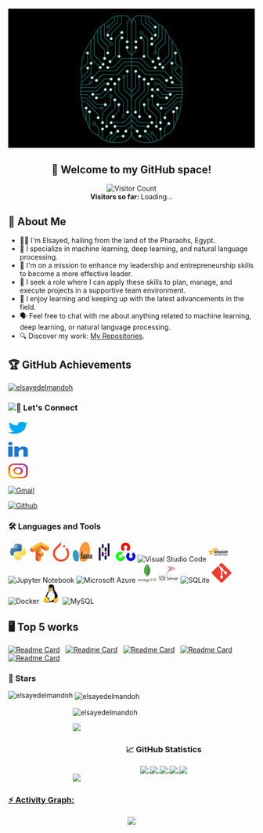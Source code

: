 [![MasterHead](https://raw.githubusercontent.com/san99tiago/ML_BASICS/master/assets/GIF_MachineLearning.gif)](https://github.com/ThecoderPinar)

<h2 align="center">👋 Welcome to my GitHub space!</h2>

<p align="center">
  <img src="https://profile-counter.glitch.me/elsayedelmandoh/count.svg" alt="Visitor Count" /><br>
  <strong>Visitors so far: </strong><span id="profile-counter">Loading...</span>
</p>

## 📝 About Me
- 🧑‍💻 I'm Elsayed, hailing from the land of the Pharaohs, Egypt.<br>
- 🧠 I specialize in machine learning, deep learning, and natural language processing.<br>
- 🚀 I'm on a mission to enhance my leadership and entrepreneurship skills to become a more effective leader.<br>
- 🎯  I seek a role where I can apply these skills to plan, manage, and execute projects in a supportive team environment.<br>
- 🌟 I enjoy learning and keeping up with the latest advancements in the field.<br>
- 🗣️ Feel free to chat with me about anything related to machine learning, deep learning, or natural language processing.<br>
- 🔍 Discover my work: [My Repositories](https://github.com/elsayedelmandoh?tab=repositories).<br>

## 🏆 GitHub Achievements
<div align="center">
<p align="left"> <a href="https://github.com/ryo-ma/github-profile-trophy"><img src="https://github-profile-trophy.vercel.app/?username=elsayedelmandoh&theme=discord" alt="elsayedelmandoh" /></a> </p>
</div>


<h3 align="left"><img src="https://media.giphy.com/media/WUlplcMpOCEmTGBtBW/giphy.gif" width="30">🤝 Let's Connect </h3>
<p align="left">
  <a href="https://twitter.com/elsayedelmandoo" target="_blank">
    <img align="center" src="https://raw.githubusercontent.com/teamedwardforever/Readme-Generator/71f25dd8b98329b168142a6b782a107b75eab178/svg/Social/twitter.svg" alt="Twitter" height="30" width="40">
  </a>
</p>
<p align="left">
  <a href="https://linkedin.com/in/elsayed-elmandoh-b5849a1b8/" target="_blank">
    <img align="center" src="https://raw.githubusercontent.com/teamedwardforever/Readme-Generator/71f25dd8b98329b168142a6b782a107b75eab178/svg/Social/linked-in-alt.svg" alt="LinkedIn" height="30" width="40">
  </a>
</p>
<p align="left">
  <a href="https://instagram.com/elsayed.elmandoh" target="_blank">
    <img align="center" src="https://raw.githubusercontent.com/teamedwardforever/Readme-Generator/71f25dd8b98329b168142a6b782a107b75eab178/svg/Social/instagram.svg" alt="Instagram" height="30" width="40">
  </a>
</p>
<p align="left">
  <a href="mailto:elsayedelmandoh7@gmail.com" target="_blank">
    <img align="center" src="https://img.shields.io/badge/-Gmail-%23333?style=for-the-badge&logo=gmail&logoColor=white" alt="Gmail" target="_blank">
  </a>
</p>

[![Github](https://img.shields.io/github/followers/elsayedelmandoh?label=Follow%20Me&style=social)](https://github.com/elsayedelmandoh)

<h3 align="left">🛠️ Languages and Tools</h3>
<p align="left">
  <img src="https://raw.githubusercontent.com/teamedwardforever/Readme-Generator/71f25dd8b98329b168142a6b782a107b75eab178/svg/Skills/Languages/python-original.svg" alt="Python" width="40" height="40"/>
  <img src="https://raw.githubusercontent.com/teamedwardforever/Readme-Generator/71f25dd8b98329b168142a6b782a107b75eab178/svg/Skills/ML/tensorflow-icon.svg" alt="Tensorflow" width="40" height="40"/>
  <img src="https://raw.githubusercontent.com/teamedwardforever/Readme-Generator/71f25dd8b98329b168142a6b782a107b75eab178/svg/Skills/ML/pytorch-icon.svg" alt="Pytorch" width="40" height="40"/>
  <img src="https://raw.githubusercontent.com/teamedwardforever/Readme-Generator/71f25dd8b98329b168142a6b782a107b75eab178/svg/Skills/ML/Scikit_learn_logo_small.svg" alt="Scikit" width="40" height="40"/>
  <img src="https://raw.githubusercontent.com/teamedwardforever/Readme-Generator/71f25dd8b98329b168142a6b782a107b75eab178/svg/Skills/ML/pandas-original.svg" alt="Pandas" width="40" height="40"/>
  <img src="https://raw.githubusercontent.com/teamedwardforever/Readme-Generator/71f25dd8b98329b168142a6b782a107b75eab178/svg/Skills/ML/opencv-icon.svg" alt="Opencv" width="40" height="40"/>
  <img src="https://user-images.githubusercontent.com/25181517/192108891-d86b6220-e232-423a-bf5f-90903e6887c3.png" alt="Visual Studio Code" width="40" height="40"/>
  <img src="https://raw.githubusercontent.com/teamedwardforever/Readme-Generator/71f25dd8b98329b168142a6b782a107b75eab178/svg/Skills/Devops/amazonwebservices-original-wordmark.svg" alt="Amazon Web Services" width="40" height="40"/>
  <img src="https://user-images.githubusercontent.com/25181517/183914128-3fc88b4a-4ac1-40e6-9443-9a30182379b7.png" alt="Jupyter Notebook" width="40" height="40"/>
  <img src="https://user-images.githubusercontent.com/25181517/183911544-95ad6ba7-09bf-4040-ac44-0adafedb9616.png" alt="Microsoft Azure" width="40" height="40"/>
  <img src="https://raw.githubusercontent.com/teamedwardforever/Readme-Generator/71f25dd8b98329b168142a6b782a107b75eab178/svg/Skills/Database/mongodb-original-wordmark.svg" alt="Mongodb" width="40" height="40"/>
  <img src="https://raw.githubusercontent.com/teamedwardforever/Readme-Generator/71f25dd8b98329b168142a6b782a107b75eab178/svg/Skills/Database/microsoft-sql-server-logo.svg" alt="Microsoft Sql Server" width="40" height="40"/>
  <img src="https://github.com/marwin1991/profile-technology-icons/assets/136815194/82df4543-236b-4e45-9604-5434e3faab17" alt="SQLite" width="40" height="40"/>
  <img src="https://raw.githubusercontent.com/teamedwardforever/Readme-Generator/71f25dd8b98329b168142a6b782a107b75eab178/svg/Skills/Other/git-scm-icon.svg" alt="Git" width="40" height="40"/>
  <img src="https://user-images.githubusercontent.com/25181517/192108374-8da61ba1-99ec-41d7-80b8-fb2f7c0a4948.png" alt="Docker" width="40" height="40"/>
  <img src="https://raw.githubusercontent.com/teamedwardforever/Readme-Generator/71f25dd8b98329b168142a6b782a107b75eab178/svg/Skills/Other/linux-original.svg" alt="Linux" width="40" height="40"/>
  <img src="https://user-images.githubusercontent.com/25181517/183896128-ec99105a-ec1a-4d85-b08b-1aa1620b2046.png" alt="MySQL" width="40" height="40"/>
</p>

## 🖥 Top 5 works

[![Readme Card](https://github-readme-stats.vercel.app/api/pin/?username=elsayedelmandoh&repo=automated_ml&bg_color=0d1116&title_color=ce09ec&text_color=a4aacb&icon_color=007ec6)](https://github.com/elsayedelmandoh/automated_ml) &nbsp; [![Readme Card](https://github-readme-stats.vercel.app/api/pin/?username=elsayedelmandoh&repo=Airbnb-Listing-EDA&bg_color=0d1116&title_color=ce09ec&text_color=a4aacb&icon_color=007ec6)](https://github.com/elsayedelmandoh/Airbnb-Listing-EDA) &nbsp; [![Readme Card](https://github-readme-stats.vercel.app/api/pin/?username=elsayedelmandoh&repo=twitter_disaster_classifier&bg_color=0d1116&title_color=ce09ec&text_color=a4aacb&icon_color=007ec6)](https://github.com/elsayedelmandoh/twitter_disaster_classifier) &nbsp; [![Readme Card](https://github-readme-stats.vercel.app/api/pin/?username=elsayedelmandoh&repo=market_segmentation_neural_networks&bg_color=0d1116&title_color=ce09ec&text_color=a4aacb&icon_color=007ec6)](https://github.com/elsayedelmandoh/market_segmentation_neural_networks) &nbsp; [![Readme Card](https://github-readme-stats.vercel.app/api/pin/?username=elsayedelmandoh&repo=code-evaluator&bg_color=0d1116&title_color=ce09ec&text_color=a4aacb&icon_color=007ec6)](https://github.com/elsayedelmandoh/code-evaluator)


<h3 align="left">💫 Stars</h3>
<img align="left" height="180em" src="https://github-readme-stats.vercel.app/api/top-langs/?username=elsayedelmandoh&layout=compact&theme=transparent" alt=elsayedelmandoh />

<p>&nbsp;<img align="center" height="180em" src="https://github-readme-stats.vercel.app/api?username=elsayedelmandoh&show_icons=true&locale=en&theme=transparent" alt="elsayedelmandoh" /></p>

<p><img align="center" height="180em" src="https://github-readme-streak-stats.herokuapp.com/?user=elsayedelmandoh&theme=transparent" alt="elsayedelmandoh" /></p>



<img src="https://user-images.githubusercontent.com/73097560/115834477-dbab4500-a447-11eb-908a-139a6edaec5c.gif"><h3 align="center">📈 GitHub Statistics</h3>
<div align="center">
<a href="https://github.com/elsayedelmandoh">
<img align="center" src="http://github-profile-summary-cards.vercel.app/api/cards/stats?username=elsayedelmandoh&theme=2077" height="180em" />
<img align="center" src="http://github-profile-summary-cards.vercel.app/api/cards/most-commit-language?username=elsayedelmandoh&theme=2077" height="180em" />
<img align="center" src="http://github-profile-summary-cards.vercel.app/api/cards/repos-per-language?username=elsayedelmandoh&theme=2077" height="180em" />
<img align="center" src="http://github-profile-summary-cards.vercel.app/api/cards/productive-time?username=elsayedelmandoh&theme=2077" height="180em" />
<img align="center" src="http://github-profile-summary-cards.vercel.app/api/cards/profile-details?username=elsayedelmandoh&theme=2077" height="180em" />
</div>
<img src="https://user-images.githubusercontent.com/73097560/115834477-dbab4500-a447-11eb-908a-139a6edaec5c.gif">

<h3 align="left">⚡ Activity Graph:</h3>
<p align="center">
<img align="center" src="https://github-readme-activity-graph.vercel.app/graph?username=elsayedelmandoh&theme=synthwave-84"/>
</p>
